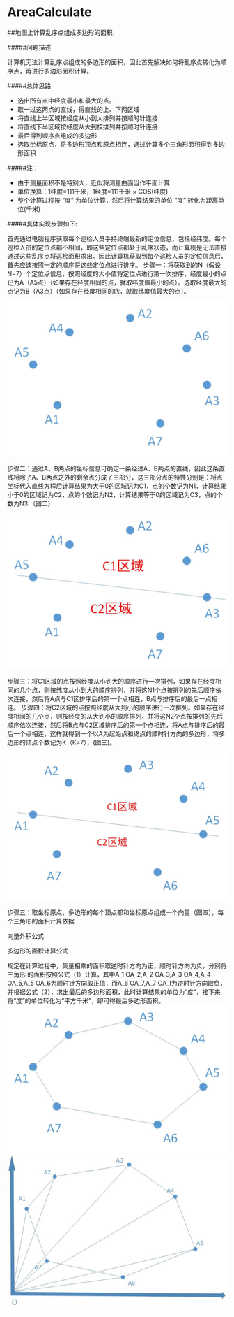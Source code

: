 # AreaCalculate

##地图上计算乱序点组成多边形的面积.

#####问题描述

计算机无法计算乱序点组成的多边形的面积，因此首先解决如何将乱序点转化为顺序点，再进行多边形面积计算。

#####总体思路

 * 选出所有点中经度最小和最大的点。
 * 取一过这两点的直线，得直线的上、下两区域
 * 将直线上半区域按经度从小到大排列并按顺时针连接
 * 将直线下半区域按经度从大到校排列并按顺时针连接
 * 最后得到顺序点组成的多边形
 * 选取坐标原点，将多边形顶点和原点相连，通过计算多个三角形面积得到多边形面积
 
#####注：
  * 由于测量面积不是特别大，近似将测量曲面当作平面计算
  * 单位换算：1纬度=111千米，1经度=111千米 × COS(纬度)
  * 整个计算过程按 “度” 为单位计算，然后将计算结果的单位 ”度” 转化为距离单位(千米) 

#####具体实现步骤如下:

首先通过电脑程序获取每个巡检人员手持终端最新的定位信息，包括经纬度。每个巡检人员的定位点都不相同，即这些定位点都处于乱序状态，而计算机是无法直接通过这些乱序点将巡检面积求出。因此计算机获取到每个巡检人员的定位信息后，首先应该按照一定的顺序将这些定位点进行排序。
  步骤一：将获取到的N（假设N=7）个定位点信息，按照经度的大小值将定位点进行第一次排序，经度最小的点记为A（A5点）（如果存在经度相同的点，就取纬度值最小的点）。选取经度最大的点记为B（A3点）（如果存在经度相同的店，就取纬度值最大的点）。


![image](https://github.com/CommanderXL/AreaCalculate/raw/master//img/1.jpg)

步骤二：通过A、B两点的坐标信息可确定一条经过A、B两点的直线，因此这条直线将除了A、B两点之外的剩余点分成了三部分，这三部分点的特性分别是：将点坐标代入直线方程后计算结果为大于0的区域记为C1，点的个数记为N1，计算结果小于0的区域记为C2，点的个数记为N2，计算结果等于0的区域记为C3，点的个数为N3.（图二）

![image](https://github.com/CommanderXL/AreaCalculate/raw/master//img/3.jpg)

 步骤三：将C1区域的点按照经度从小到大的顺序进行一次排列，如果存在经度相同的几个点，则按纬度从小到大的顺序排列，并将这N1个点按排列的先后顺序依次连接，然后将A点与C1区排序后的第一个点相连，B点与排序后的最后一点相连。
  步骤四：将C2区域的点按照经度从大到小的顺序进行一次排列。如果存在经度相同的几个点，则按经度的从大到小的顺序排列，并将这N2个点按排列的先后顺序依次连接，然后将B点与C2区域排序后的第一个点相连，将A点与排序后的最后一个点相连，这样就得到一个以A为起始点和终点的顺时针方向的多边形，将多边形的顶点个数记为K（K=7），(图三)。

![image](https://github.com/CommanderXL/AreaCalculate/raw/master//img/2.jpg)

步骤五：取坐标原点，多边形的每个顶点都和坐标原点组成一个向量（图四），每个三角形的面积计算依据

向量外积公式  

多边形的面积计算公式

规定在计算过程中，矢量相乘的面积取逆时针方向为正，顺时针方向为负，分别将三角形 的面积按照公式（1）计算，其中A_1 OA_2,A_2 OA_3,A_3 OA_4,A_4 OA_5,A_5 OA_6为顺时针方向取正值，而A_6 OA_7,A_7 OA_1为逆时针方向取负，并根据公式（2），求出最后的多边形面积，此时计算结果的单位为“度”，接下来将“度”的单位转化为“平方千米”，即可得最后多边形面积。
![image](https://github.com/CommanderXL/AreaCalculate/raw/master//img/4.jpg)
![image](https://github.com/CommanderXL/AreaCalculate/raw/master//img/5.jpg)
